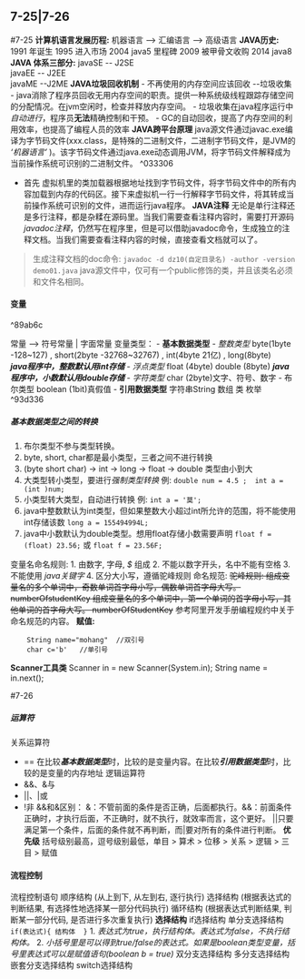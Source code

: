 ## 7-25|7-26
#7-25
**计算机语言发展历程:**
	机器语言 --> 汇编语言 --> 高级语言
**JAVA历史:** 
	1991 年诞生
	1995 进入市场
	2004 java5 里程碑
	2009 被甲骨文收购
	2014  java8
**JAVA 体系三部分:** 
	javaSE -- J2SE   
	javaEE -- J2EE  
	javaME --J2ME 
**JAVA垃圾回收机制**
	- 不再使用的内存空间应该回收 --垃圾收集
	- java消除了程序员回收无用内存空间的职责。提供一种系统级线程跟踪存储空间的分配情况。在jvm空闲时，检查并释放内存空间。
	- 垃圾收集在java程序运行中*自动进行*，程序员**无法**精确控制和干预。
	- GC的自动回收，提高了内存空间的利用效率，也提高了编程人员的效率
**JAVA跨平台原理**
	java源文件通过javac.exe编译为字节码文件(xxx.class，是特殊的二进制文件，二进制字节码文件，是JVM的 *‘机器语言’* )。该字节码文件通过java.exe动态调用JVM，将字节码文件解释成为当前操作系统可识别的二进制文件。 ^033306
- 首先 虚拟机里的类加载器根据地址找到字节码文件，将字节码文件中的所有内容加载到内存的代码区。接下来虚拟机一行一行解释字节码文件，将其转成当前操作系统可识别的文件，进而运行java程序。
**JAVA注释**
	无论是单行注释还是多行注释，都是杂糅在源码里。当我们需要查看注释内容时，需要打开源码
	*javadoc注释*，仍然写在程序里，但是可以借助javadoc命令，生成独立的注释文档。当我们需要查看注释内容的时候，直接查看文档就可以了。

>生成注释文档的doc命令:
>`javadoc -d dz10(自定目录名) -author -version demo01.java`
>java源文件中，仅可有一个public修饰的类，并且该类名必须和文件名相同。


#### 变量

^89ab6c

常量 --> 符号常量 | 字面常量
变量类型：
	- **基本数据类型**
		- *整数类型* 
			byte(1byte   -128~127) , 
			short(2byte    -32768~32767) , 
			int(4byte    21亿) , 
			long(8byte)        
			***java程序中，整数默认用int存储***
		- *浮点类型*
			float (4byte)
			double (8byte)
			***java程序中，小数默认用double存储***
		- *字符类型*
			char (2byte)文字、符号、数字
		- 布尔类型
			boolean (1bit)真假值
	- **引用数据类型**
		字符串String 
		数组
		类
		枚举 ^93d336
##### 基本数据类型之间的转换
1. 布尔类型不参与类型转换。
2. byte, short, char都是最小类型，三者之间不进行转换
3. (byte short char)  ->   int ->  long -> float -> double  类型由小到大
4. 大类型转小类型，要进行*强制类型转换*   例:   `double num = 4.5 ;  int a = (int )num;`  
5. 小类型转大类型，自动进行转换  例:   `int a = '莫';`
6. java中整数默认为int类型，但如果整数大小超过int所允许的范围，将不能使用int存储该数     `long a = 155494994L;` 
8. java中小数默认为double类型。想用float存储小数需要声明 `float f =(float) 23.56;` 或       `float f = 23.56F;`

变量名命名规则:
	 1. 由数字, 字母, *$* 组成
	 2. 不能以数字开头，名中不能有空格
	 3. 不能使用 *java关键字*
	 4. 区分大小写，遵循驼峰规则
命名规范:
	~~驼峰规则:
			组成变量名的多个单词中，奇数单词首字母小写，偶数单词首字母大写。
			numberOfstudentKey
		组成变量名的多个单词中，第一个单词的首字母小写，其他单词的首字母大写。
			 numberOfStudentKey~~
	 参考阿里开发手册编程规约中关于命名规范的内容。
**赋值:**
```
	String name="mohang"  //双引号
	char c='b'   //单引号
```
**Scanner工具类**
	Scanner in = new Scanner(System.in);
	String name = in.next();

#7-26
##### 运算符
关系运算符
- == 在比较***基本数据类型***时，比较的是变量内容。在比较***引用数据类型***时，比较的是变量的内存地址
逻辑运算符
- &&、&与    
- ||、|或 
- !非
&&和&区别：
	&：不管前面的条件是否正确，后面都执行。&&：前面条件正确时，才执行后面，不正确时，就不执行，就效率而言，这个更好。
	||只要满足第一个条件，后面的条件就不再判断，而|要对所有的条件进行判断。
**优先级**
	括号级别最高，逗号级别最低，单目 > 算术 > 位移 > 关系 > 逻辑 > 三目 > 赋值
#### 流程控制
流程控制语句
	顺序结构 (从上到下, 从左到右, 逐行执行)
	选择结构 (根据表达式的判断结果, 有选择性地选择某一部分代码执行)
	循环结构 (根据表达式判断结果, 判断某一部分代码, 是否进行多次重复执行)
 **选择结构**
	if选择结构
		 单分支选择结构
			 ```
			 if(表达式){
				结构体 
			 }
			 ```
			 1. *表达式为true，执行结构体。表达式为false，不执行结构体。*
			 2. *小括号里是可以得到true/false的表达式。如果是boolean类型变量，括号里表达式可以是赋值语句(boolean b = true)*
		 双分支选择结构
		 多分支选择结构
		 嵌套分支选择结构
	switch选择结构